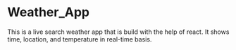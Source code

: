 # Weather_App
This is a live search weather app that is build with the help of react. It shows time, location, and temperature in real-time basis.
